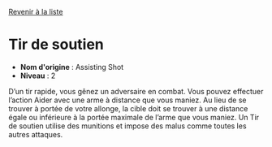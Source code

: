 [Revenir à la liste](..)

# Tir de soutien

 * **Nom d'origine** : Assisting Shot
 * **Niveau** : 2


<p>D’un tir rapide, vous gênez un adversaire en combat. Vous pouvez effectuer l’action Aider avec une arme à distance que vous maniez. Au lieu de se trouver à portée de votre allonge, la cible doit se trouver à une distance égale ou inférieure à la portée maximale de l’arme que vous maniez. Un Tir de soutien utilise des munitions et impose des malus comme toutes les autres attaques.</p>